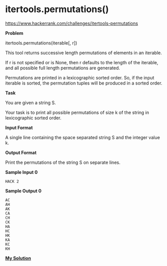 # itertools.permutations()

https://www.hackerrank.com/challenges/itertools-permutations

**Problem**

itertools.permutations(iterable[, r])  

This tool returns successive  length permutations of elements in an iterable.  

If r is not specified or is None, then r defaults to the length of the iterable, and all possible full length permutations are generated.  

Permutations are printed in a lexicographic sorted order. So, if the input iterable is sorted, the permutation tuples will be produced in a sorted order.   

**Task** 

You are given a string S.   

Your task is to print all possible permutations of size k of the string in lexicographic sorted order.

**Input Format**

A single line containing the space separated string S and the integer value k.

**Output Format**

Print the permutations of the string S on separate lines.

**Sample Input 0**

```
HACK 2
```

**Sample Output 0**

```
AC
AH
AK
CA
CH
CK
HA
HC
HK
KA
KC
KH
```

[**My Solution**](answer.py)
